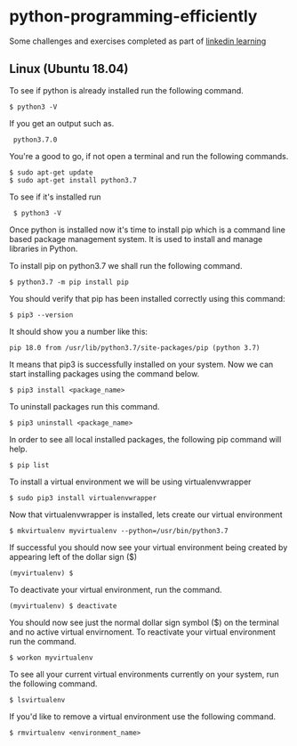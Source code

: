 # python-programming-efficiently
Some challenges and exercises completed as part of [linkedin learning](https://www.linkedin.com/learning/python-programming-efficiently)

## Linux (Ubuntu 18.04)
To see if python is already installed run the following command.
    
    $ python3 -V
If you get an output such as.
     
     python3.7.0
     
You're a good to go, if not open a terminal and run the following commands.
    
    $ sudo apt-get update
    $ sudo apt-get install python3.7
    
To see if it's installed run

     $ python3 -V

Once python is installed now it's time to install pip which is a command line based package management system. It is used to install and manage libraries in Python.

To install pip on python3.7 we shall run the following command.

    $ python3.7 -m pip install pip
    
You should verify that pip has been installed correctly using this command:

    $ pip3 --version
    
It should show you a number like this:

    pip 18.0 from /usr/lib/python3.7/site-packages/pip (python 3.7)
    
It means that pip3 is successfully installed on your system. Now we can start installing packages using the command below.

    $ pip3 install <package_name>
    
To uninstall packages run this command.

    $ pip3 uninstall <package_name>
    
In order to see all local installed packages, the following pip command will help.

    $ pip list
    
To install a virtual environment we will be using virtualenvwrapper

    $ sudo pip3 install virtualenvwrapper
    
Now that virtualenvwrapper is installed, lets create our virtual environment

    $ mkvirtualenv myvirtualenv --python=/usr/bin/python3.7

If successful you should now see your virtual environment being created by appearing left of the dollar sign ($)

    (myvirtualenv) $
    
To deactivate your virtual environment, run the command.

    (myvirtualenv) $ deactivate
    
You should now see just the normal dollar sign symbol ($) on the terminal and no active virtual envirnoment. To reactivate your virtual environment run the command.

    $ workon myvirtualenv

To see all your current virtual environments currently on your system, run the following command.

    $ lsvirtualenv
    
If you'd like to remove a virtual environment use the following command.

    $ rmvirtualenv <environment_name>
